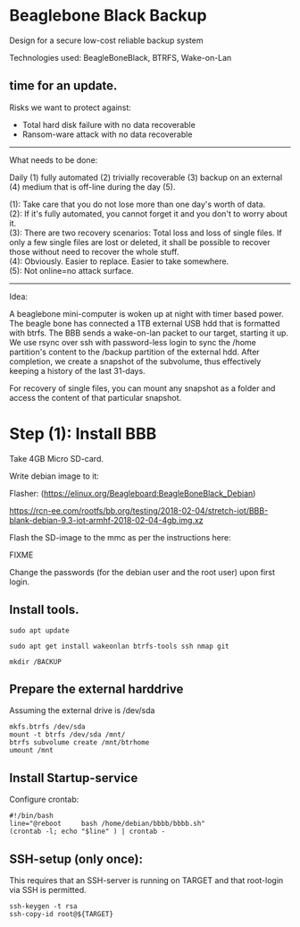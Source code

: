 # Beaglebone Black Backup

Design for a secure low-cost reliable backup system

Technologies used: BeagleBoneBlack, BTRFS, Wake-on-Lan

time for an update.
------------------------------------------

Risks we want to protect against: 

* Total hard disk failure with no data recoverable
* Ransom-ware attack with no data recoverable

------------------------------------------ 

What needs to be done:

Daily (1) fully automated (2) trivially recoverable (3) backup on an external
(4) medium that is off-line during the day (5).

(1): Take care that you do not lose more than one day's worth of data.  
(2): If it's fully automated, you cannot forget it and you don't to worry 
about it.  
(3): There are two recovery scenarios: Total loss and loss of single
files.  If only a few single files are lost or deleted, it shall be possible to
recover those without need to recover the whole stuff.  
(4): Obviously. Easier to replace. Easier to take somewhere.  
(5): Not online=no attack surface.

------------------------------------------

Idea:

A beaglebone mini-computer is woken up at night with timer based power. The
beagle bone has connected a 1TB external USB hdd that is formatted with btrfs.
The BBB sends a wake-on-lan packet to our target, starting it up.  We use rsync
over ssh with password-less login to sync the /home partition's content to the
/backup partition of the external hdd. After completion, we create a snapshot
of the subvolume, thus effectively keeping a history of the last 31-days. 

For recovery of single files, you can mount any snapshot as a folder and access
the content of that particular snapshot.

Step (1): Install BBB 
=========

Take 4GB Micro SD-card.

Write debian image to it:

Flasher:
(https://elinux.org/Beagleboard:BeagleBoneBlack_Debian)

https://rcn-ee.com/rootfs/bb.org/testing/2018-02-04/stretch-iot/BBB-blank-debian-9.3-iot-armhf-2018-02-04-4gb.img.xz


Flash the SD-image to the mmc as per the instructions here:

FIXME

Change the passwords (for the debian user and the root user) upon first login.

## Install tools.

    sudo apt update
    
    sudo apt get install wakeonlan btrfs-tools ssh nmap git

    mkdir /BACKUP

## Prepare the external harddrive

Assuming the external drive is /dev/sda

    mkfs.btrfs /dev/sda
    mount -t btrfs /dev/sda /mnt/
    btrfs subvolume create /mnt/btrhome
    umount /mnt

## Install Startup-service 

Configure crontab: 

    #!/bin/bash
    line="@reboot     bash /home/debian/bbbb/bbbb.sh"
    (crontab -l; echo "$line" ) | crontab -

## SSH-setup (only once): 

This requires that an SSH-server is running on TARGET and that root-login via SSH is permitted.

    ssh-keygen -t rsa 
    ssh-copy-id root@${TARGET}
